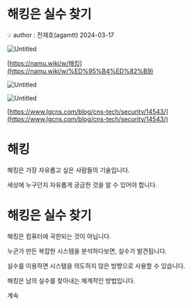 # 해킹은 실수 찾기

<aside>
💡 author : 전재호(agamtt) 2024-03-17

</aside>

![Untitled](Untitled%206.png)

[https://namu.wiki/w/해킹](https://namu.wiki/w/%ED%95%B4%ED%82%B9)

![Untitled](Untitled%207.png)

![Untitled](Untitled%208.png)

[https://www.lgcns.com/blog/cns-tech/security/14543/](https://www.lgcns.com/blog/cns-tech/security/14543/)

# 해킹

해킹은 가장 자유롭고 싶은 사람들의 기술입니다.

세상에 누구던지 자유롭게 궁금한 것을 알 수 있어야 합니다.

# 해킹은 실수 찾기

해킹은 컴퓨터에 국한되는 것이 아닙니다.

누군가 만든 복잡한 시스템을 분석하다보면, 실수가 발견됩니다.

실수를 이용하면 시스템을 의도하지 않은 방향으로 사용할 수 있습니다.

해킹은 남의 실수를 찾아내는 체계적인 방법입니다.

계속